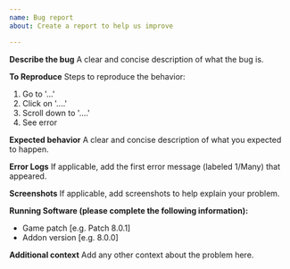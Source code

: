 ```yaml
---
name: Bug report
about: Create a report to help us improve

---
```


**Describe the bug**
A clear and concise description of what the bug is.

**To Reproduce**
Steps to reproduce the behavior:
1. Go to '...'
2. Click on '....'
3. Scroll down to '....'
4. See error

**Expected behavior**
A clear and concise description of what you expected to happen.

**Error Logs**
If applicable, add the first error message (labeled 1/Many) that appeared.

**Screenshots**
If applicable, add screenshots to help explain your problem.

**Running Software (please complete the following information):**
 - Game patch [e.g. Patch 8.0.1]
 - Addon version [e.g. 8.0.0]

**Additional context**
Add any other context about the problem here.
